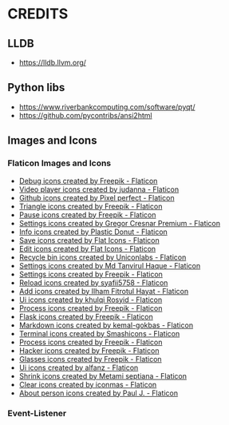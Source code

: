 # CREDITS

## LLDB
- https://lldb.llvm.org/

## Python libs
- https://www.riverbankcomputing.com/software/pyqt/
- https://github.com/pycontribs/ansi2html

## Images and Icons
### Flaticon Images and Icons

- <a href="https://www.flaticon.com/free-icons/debug" title="debug icons">Debug icons created by Freepik - Flaticon</a>
- <a href="https://www.flaticon.com/free-icons/video-player" title="video player icons">Video player icons created by judanna - Flaticon</a>
- <a href="https://www.flaticon.com/free-icons/github" title="github icons">Github icons created by Pixel perfect - Flaticon</a>
- <a href="https://www.flaticon.com/free-icons/triangle" title="triangle icons">Triangle icons created by Freepik - Flaticon</a>
- <a href="https://www.flaticon.com/free-icons/pause" title="pause icons">Pause icons created by Freepik - Flaticon</a>
- <a href="https://www.flaticon.com/free-icons/settings" title="settings icons">Settings icons created by Gregor Cresnar Premium - Flaticon</a>
- <a href="https://www.flaticon.com/free-icons/info" title="info icons">Info icons created by Plastic Donut - Flaticon</a>
- <a href="https://www.flaticon.com/free-icons/save" title="save icons">Save icons created by Flat Icons - Flaticon</a>
- <a href="https://www.flaticon.com/free-icons/edit" title="edit icons">Edit icons created by Flat Icons - Flaticon</a>
- <a href="https://www.flaticon.com/free-icons/recycle-bin" title="recycle bin icons">Recycle bin icons created by Uniconlabs - Flaticon</a>
- <a href="https://www.flaticon.com/free-icons/settings" title="settings icons">Settings icons created by Md Tanvirul Haque - Flaticon</a>
- <a href="https://www.flaticon.com/free-icons/settings" title="settings icons">Settings icons created by Freepik - Flaticon</a>
- <a href="https://www.flaticon.com/free-icons/reload" title="reload icons">Reload icons created by syafii5758 - Flaticon</a>
- <a href="https://www.flaticon.com/free-icons/add" title="add icons">Add icons created by Ilham Fitrotul Hayat - Flaticon</a>
- <a href="https://www.flaticon.com/free-icons/ui" title="ui icons">Ui icons created by khulqi Rosyid - Flaticon</a>
- <a href="https://www.flaticon.com/free-icons/process" title="process icons">Process icons created by Freepik - Flaticon</a>
- <a href="https://www.flaticon.com/free-icons/flask" title="flask icons">Flask icons created by Freepik - Flaticon</a>
- <a href="https://www.flaticon.com/free-icons/markdown" title="markdown icons">Markdown icons created by kemal-gokbas - Flaticon</a>
- <a href="https://www.flaticon.com/free-icons/terminal" title="terminal icons">Terminal icons created by Smashicons - Flaticon</a>
- <a href="https://www.flaticon.com/free-icons/process" title="process icons">Process icons created by Freepik - Flaticon</a>
- <a href="https://www.flaticon.com/free-icons/hacker" title="hacker icons">Hacker icons created by Freepik - Flaticon</a>
- <a href="https://www.flaticon.com/free-icons/glasses" title="glasses icons">Glasses icons created by Freepik - Flaticon</a>
- <a href="https://www.flaticon.com/free-icons/ui" title="ui icons">Ui icons created by alfanz - Flaticon</a>
- <a href="https://www.flaticon.com/free-icons/shrink" title="shrink icons">Shrink icons created by Metami septiana - Flaticon</a>
- <a href="https://www.flaticon.com/free-icons/clear" title="clear icons">Clear icons created by iconmas - Flaticon</a>
- <a href="https://www.flaticon.com/free-icons/about-person" title="about person icons">About person icons created by Paul J. - Flaticon</a>

### Event-Listener
